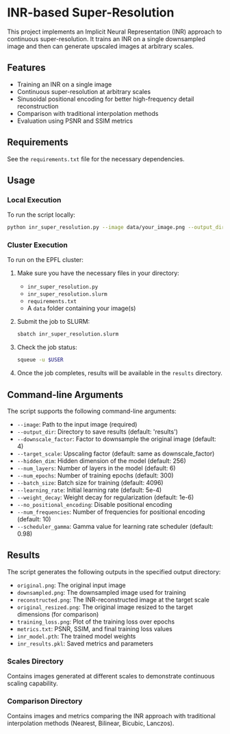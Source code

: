 # INR-based Super-Resolution

This project implements an Implicit Neural Representation (INR) approach to continuous super-resolution. It trains an INR on a single downsampled image and then can generate upscaled images at arbitrary scales.

## Features

- Training an INR on a single image
- Continuous super-resolution at arbitrary scales
- Sinusoidal positional encoding for better high-frequency detail reconstruction
- Comparison with traditional interpolation methods
- Evaluation using PSNR and SSIM metrics

## Requirements

See the `requirements.txt` file for the necessary dependencies.

## Usage

### Local Execution

To run the script locally:

```bash
python inr_super_resolution.py --image data/your_image.png --output_dir results
```

### Cluster Execution

To run on the EPFL cluster:

1. Make sure you have the necessary files in your directory:
   - `inr_super_resolution.py`
   - `inr_super_resolution.slurm`
   - `requirements.txt`
   - A `data` folder containing your image(s)

2. Submit the job to SLURM:
   ```bash
   sbatch inr_super_resolution.slurm
   ```

3. Check the job status:
   ```bash
   squeue -u $USER
   ```

4. Once the job completes, results will be available in the `results` directory.

## Command-line Arguments

The script supports the following command-line arguments:

- `--image`: Path to the input image (required)
- `--output_dir`: Directory to save results (default: 'results')
- `--downscale_factor`: Factor to downsample the original image (default: 4)
- `--target_scale`: Upscaling factor (default: same as downscale_factor)
- `--hidden_dim`: Hidden dimension of the model (default: 256)
- `--num_layers`: Number of layers in the model (default: 6)
- `--num_epochs`: Number of training epochs (default: 300)
- `--batch_size`: Batch size for training (default: 4096)
- `--learning_rate`: Initial learning rate (default: 5e-4)
- `--weight_decay`: Weight decay for regularization (default: 1e-6)
- `--no_positional_encoding`: Disable positional encoding
- `--num_frequencies`: Number of frequencies for positional encoding (default: 10)
- `--scheduler_gamma`: Gamma value for learning rate scheduler (default: 0.98)

## Results

The script generates the following outputs in the specified output directory:

- `original.png`: The original input image
- `downsampled.png`: The downsampled image used for training
- `reconstructed.png`: The INR-reconstructed image at the target scale
- `original_resized.png`: The original image resized to the target dimensions (for comparison)
- `training_loss.png`: Plot of the training loss over epochs
- `metrics.txt`: PSNR, SSIM, and final training loss values
- `inr_model.pth`: The trained model weights
- `inr_results.pkl`: Saved metrics and parameters

### Scales Directory

Contains images generated at different scales to demonstrate continuous scaling capability.

### Comparison Directory

Contains images and metrics comparing the INR approach with traditional interpolation methods (Nearest, Bilinear, Bicubic, Lanczos). 